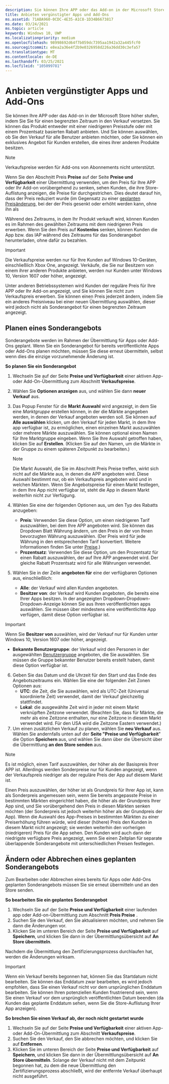 ```yaml
---
description: Sie können Ihre APP oder das Add-on in der Microsoft Store höher stufen, indem Sie Sie für einen begrenzten Zeitraum in den Verkauf versetzen.
title: Anbieten vergünstigter Apps und Add-Ons
ms.assetid: 71ABA960-0CDC-4E35-A1C8-1D34B6673817
ms.date: 03/24/2021
ms.topic: article
keywords: Windows 10, UWP
ms.localizationpriority: medium
ms.openlocfilehash: 98998692d64f7b059dc7395aa1942a32a445fcf0
ms.sourcegitcommit: e8ea2a36e4f2b9e0326958d226a36dd30c3efa57
ms.translationtype: MT
ms.contentlocale: de-DE
ms.lasthandoff: 03/25/2021
ms.locfileid: "105099781"
---
```

# <a name="put-apps-and-add-ons-on-sale"></a>Anbieten vergünstigter Apps und Add-Ons

Sie können Ihre APP oder das Add-on in der Microsoft Store höher stufen, indem Sie Sie für einen begrenzten Zeitraum in den Verkauf versetzen. Sie können das Produkt entweder mit einer niedrigeren Preisstufe oder mit einem Prozentsatz basierten Rabatt anbieten. Und Sie können auswählen, ob Sie den Verkauf für alle Benutzer anbieten möchten, oder Sie können ein exklusives Angebot für Kunden erstellen, die eines ihrer anderen Produkte besitzen.

> [!NOTE]
> Verkaufspreise werden für Add-ons von Abonnements nicht unterstützt.

Wenn Sie den Abschnitt Preis **Preise** auf der Seite **Preise und Verfügbarkeit** einer Übermittlung verwenden, um den Preis für Ihre APP oder Ihr Add-on vorübergehend zu senken, sehen Kunden, die ihre Store-Auflistung anzeigen, die Preise für durchgestrichen. Dies deutet darauf hin, dass der Preis reduziert wurde (im Gegensatz zu einer [geplanten Preisänderung](set-and-schedule-app-pricing.md#schedule-price-changes), bei der der Preis gesenkt oder erhöht werden kann, ohne ihn als 

Während des Zeitraums, in dem Ihr Produkt verkauft wird, können Kunden es im Rahmen des gewählten Zeitraums mit dem niedrigeren Preis erwerben. Wenn Sie den Preis auf **Kostenlos** senken, können Kunden die App bzw. das IAP während des Zeitraums für das Sonderangebot herunterladen, ohne dafür zu bezahlen.

> [!IMPORTANT]
> Die Verkaufspreise werden nur für Ihre Kunden auf Windows 10-Geräten, einschließlich Xbox One, angezeigt. Verkäufe, die Sie nur Besitzern von einem ihrer anderen Produkte anbieten, werden nur Kunden unter Windows 10, Version 1607 oder höher, angezeigt.
> 
> Unter anderen Betriebssystemen wird Kunden der reguläre Preis für Ihre APP oder Ihr Add-on angezeigt, und Sie können Sie nicht zum Verkaufspreis erwerben. Sie können einen Preis jederzeit ändern, indem Sie ein anderes Preisniveau bei einer neuen Übermittlung auswählen, dieser wird jedoch nicht als Sonderangebot für einen begrenzten Zeitraum angezeigt.


## <a name="scheduling-a-sale"></a>Planen eines Sonderangebots

Sonderangebote werden im Rahmen der Übermittlung für Apps oder Add-Ons geplant. Wenn Sie ein Sonderangebot für bereits veröffentlichte Apps oder Add-Ons planen möchten, müssen Sie diese erneut übermitteln, selbst wenn dies die einzige vorzunehmende Änderung ist.

**So planen Sie ein Sonderangebot**

1. Wechseln Sie auf der Seite **Preise und Verfügbarkeit** einer aktiven App- oder Add-On-Übermittlung zum Abschnitt **Verkaufspreise**.
2. Wählen Sie **Optionen anzeigen** aus, und wählen Sie dann **neuer Verkauf** aus.
3. Das Popup Fenster für die **Markt Auswahl** wird angezeigt, in dem Sie eine *Marktgruppe* erstellen können, in der die Märkte angegeben werden, in denen der Verkauf angeboten werden soll. Sie können auf **Alle auswählen** klicken, um den Verkauf für jeden Markt, in dem Ihre app verfügbar ist, zu ermöglichen, einen einzelnen Markt auszuwählen oder mehrere Märkte auszuwählen. Sie können optional einen Namen für Ihre Marktgruppe eingeben. Wenn Sie Ihre Auswahl getroffen haben, klicken Sie auf **Erstellen**. (Klicken Sie auf den Namen, um die Märkte in der Gruppe zu einem späteren Zeitpunkt zu bearbeiten.)

   > [!NOTE]
   > Die Markt Auswahl, die Sie im Abschnitt Preis Preise treffen, wirkt sich nicht auf die Märkte aus, in denen die APP angeboten wird. Diese Auswahl bestimmt nur, ob ein Verkaufspreis angeboten wird und in welchen Märkten. Wenn Sie Angebotspreise für einen Markt festlegen, in dem Ihre App nicht verfügbar ist, steht die App in diesem Markt weiterhin nicht zur Verfügung.
4. Wählen Sie eine der folgenden Optionen aus, um den Typ des Rabatts anzugeben:
   - **Preis**: Verwenden Sie diese Option, um einen niedrigeren Tarif auszuwählen, bei dem Ihre APP angeboten wird. Sie können das Dropdown Blatt Währung ändern, um den Preis in der von Ihnen bevorzugten Währung auszuwählen. (Der Preis wird für jede Währung in den entsprechenden Tarif konvertiert. Weitere Informationen finden Sie unter [Preise](set-app-pricing-and-availability.md).)
   - **Prozentsatz**: Verwenden Sie diese Option, um den Prozentsatz für einen Rabatt auszuwählen, der auf Ihre APP angewendet wird. Der gleiche Rabatt Prozentsatz wird für alle Währungen verwendet.
5. Wählen Sie in der Zeile **angeboten für** eine der verfügbaren Optionen aus, einschließlich:
   - **Alle**: der Verkauf wird allen Kunden angeboten.
   - **Besitzer von**: der Verkauf wird Kunden angeboten, die bereits eine Ihrer Apps besitzen. In der angezeigten Dropdown-Dropdown-Dropdown-Anzeige können Sie aus Ihren veröffentlichten apps auswählen. Sie müssen über mindestens eine veröffentlichte App verfügen, damit diese Option verfügbar ist.

  > [!IMPORTANT]
  > Wenn Sie **Besitzer von** auswählen, wird der Verkauf nur für Kunden unter Windows 10, Version 1607 oder höher, angezeigt.

   - **Bekannte Benutzergruppe**: der Verkauf wird den Personen in der ausgewählten [Benutzergruppe](create-known-user-groups.md) angeboten, die Sie auswählen. Sie müssen die Gruppe bekannter Benutzer bereits erstellt haben, damit diese Option verfügbar ist.
6. Geben Sie das Datum und die Uhrzeit für den Start und das Ende des Angebotszeitraums ein. Wählen Sie eine der folgenden Zeit Zonen Optionen aus:
   - **UTC**: die Zeit, die Sie auswählen, wird als UTC-Zeit (Universal koordinierte Zeit) verwendet, damit der Verkauf gleichzeitig stattfindet.
   - **Lokal**: die ausgewählte Zeit wird in jeder mit einem Markt verknüpften Zeitzone verwendet. (Beachten Sie, dass für Märkte, die mehr als eine Zeitzone enthalten, nur eine Zeitzone in diesem Markt verwendet wird. Für den USA wird die Zeitzone Eastern verwendet.)
7. Um einen zusätzlichen Verkauf zu planen, wählen Sie **neu Verkauf** aus. Wählen Sie andernfalls unten auf der **Seite "Preise und Verfügbarkeit**" die Option **Speichern** aus, und wählen Sie dann über die Übersicht über die Übermittlung **an den Store senden** aus.

> [!NOTE]
> Es ist möglich, einen Tarif auszuwählen, der höher als der Basispreis Ihrer APP ist. Allerdings werden Sonderpreise nur für Kunden angezeigt, wenn der Verkaufspreis niedriger als der reguläre Preis der App auf diesem Markt ist.
>
> Einen Preis auszuwählen, der höher ist als Grundpreis für Ihrer App ist, kann als Sonderpreis angemessen sein, wenn Sie bereits angepasste Preise in bestimmten Märkten eingerichtet haben, die höher als der Grundpreis Ihrer App sind, und Sie vorübergehend den Preis in diesen Märkten senken möchten (der Sonderpreis ist jedoch weiterhin höher als der Grundpreis der App). Wenn die Auswahl des App-Preises in bestimmten Märkten zu einer Preiserhöhung führen würde, wird dieser (höhere) Preis den Kunden in diesem Markt nicht angezeigt; sie werden weiterhin den vorherigen (niedrigeren) Preis für die App sehen. Den Kunden wird auch dann der niedrigste verfügbare Preis angezeigt, wenn Sie einen Zeitplan für separate überlappende Sonderangebote mit unterschiedlichen Preisen festlegen.

## <a name="changing-or-canceling-a-scheduled-sale"></a>Ändern oder Abbrechen eines geplanten Sonderangebots

Zum Bearbeiten oder Abbrechen eines bereits für Apps oder Add-Ons geplanten Sonderangebots müssen Sie sie erneut übermitteln und an den Store senden.

**So bearbeiten Sie ein geplantes Sonderangebot**

1.  Wechseln Sie auf der Seite **Preise und Verfügbarkeit** einer laufenden app oder Add-on-Übermittlung zum Abschnitt **Preis Preise** .
2.  Suchen Sie den Verkauf, den Sie aktualisieren möchten, und nehmen Sie dann die Änderungen vor.
3.  Klicken Sie im unteren Bereich der Seite **Preise und Verfügbarkeit** auf **Speichern**, und klicken Sie dann in der Übermittlungsübersicht auf **An Store übermitteln**.

Nachdem die Übermittlung den Zertifizierungsprozess durchlaufen hat, werden die Änderungen wirksam.

> [!IMPORTANT]
> Wenn ein Verkauf bereits begonnen hat, können Sie das Startdatum nicht bearbeiten. Sie können das Enddatum zwar bearbeiten, es wird jedoch empfohlen, dass Sie einen Verkauf nicht vor dem ursprünglichen Enddatum bearbeiten. Sie können Ihren potenziellen Kunden frustrierend sein, wenn Sie einen Verkauf vor dem ursprünglich veröffentlichten Datum beenden (da Kunden das geplante Enddatum sehen, wenn Sie die Store-Auflistung Ihrer App anzeigen).

 **So brechen Sie einen Verkauf ab, der noch nicht gestartet wurde**

1.  Wechseln Sie auf der Seite **Preise und Verfügbarkeit** einer aktiven App- oder Add-On-Übermittlung zum Abschnitt **Verkaufspreise**.
2.  Suchen Sie den Verkauf, den Sie abbrechen möchten, und klicken Sie auf **Entfernen**.
3.  Klicken Sie im unteren Bereich der Seite **Preise und Verfügbarkeit** auf **Speichern**, und klicken Sie dann in der Übermittlungsübersicht auf **An Store übermitteln**. Solange der Verkauf nicht mit dem Zeitpunkt begonnen hat, zu dem die neue Übermittlung den Zertifizierungsprozess abschließt, wird der entfernte Verkauf überhaupt nicht ausgeführt.




